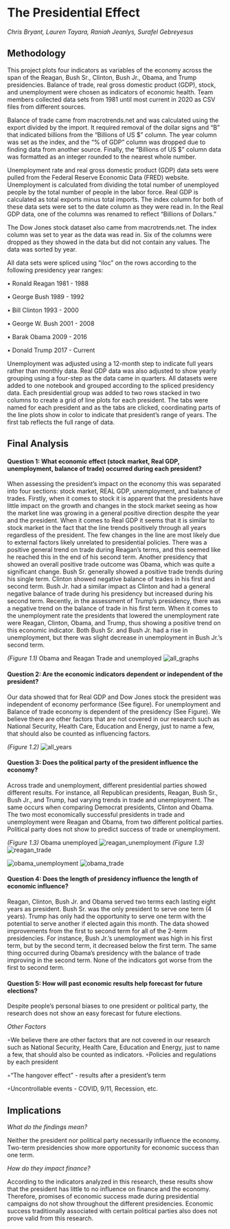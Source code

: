 # **The Presidential Effect**


*Chris Bryant, Lauren Tayara, Raniah Jeanlys, Surafel Gebreyesus*


## **Methodology**

This project plots four indicators as variables of the economy across the span of the Reagan, Bush Sr., Clinton, Bush Jr., Obama, and Trump presidencies. Balance of trade, real gross domestic product (GDP), stock, and unemployment were chosen as indicators of economic health. Team members collected data sets from 1981 until most current in 2020 as CSV files from different sources. 

Balance of trade came from macrotrends.net and was calculated using the export divided by the import. It required removal of the dollar signs and “B” that indicated billions from the “Billions of US $” column. The year column was set as the index, and the “% of GDP” column was dropped due to finding data from another source. Finally, the “Billions of US $” column data was formatted as an integer rounded to the nearest whole number.  

Unemployment rate and real gross domestic product (GDP) data sets were pulled from the Federal Reserve Economic Data (FRED) website. Unemployment is calculated from dividing the total number of unemployed people by the total number of people in the labor force. Real GDP is calculated as total exports minus total imports. The index column for both of these data sets were set to the date column as they were read in. In the Real GDP data, one of the columns was renamed to reflect “Billions of Dollars.” 

The Dow Jones stock dataset also came from macrotrends.net. The index column was set to year as the data was read in. Six of the columns were dropped as they showed in the data but did not contain any values. The data was sorted by year. 

All data sets were spliced using “iloc” on the rows according to the following presidency year ranges:

•	Ronald Reagan 1981 - 1988

•	George Bush 1989 - 1992

•	Bill Clinton 1993 - 2000

•	George W. Bush 2001 - 2008

•	Barak Obama 2009 - 2016

•	Donald Trump 2017 - Current

Unemployment was adjusted using a 12-month step to indicate full years rather than monthly data. Real GDP data was also adjusted to show yearly grouping using a four-step as the data came in quarters. All datasets were added to one notebook and grouped according to the spliced presidency data. Each presidential group was added to two rows stacked in two columns to create a grid of line plots for each president. The tabs were named for each president and as the tabs are clicked, coordinating parts of the line plots show in color to indicate that president’s range of years. The first tab reflects the full range of data. 


## **Final Analysis**

#### Question 1: What economic effect (stock market, Real GDP, unemployment, balance of trade) occurred during each president?
When assessing the president’s impact on the economy this was separated into four sections: stock market, REAL GDP, unemployment, and balance of trades. Firstly, when it comes to stock it is apparent that the presidents have little impact on the growth and changes in the stock market seeing as how the market line was growing in a general positive direction despite the year and the president. When it comes to Real GDP it seems that it is similar to stock market in the fact that the line trends positively through all years regardless of the president. The few changes in the line are most likely due to external factors likely unrelated to presidential policies. There was a positive general trend on trade during Reagan’s terms, and this seemed like he reached this in the end of his second term. Another presidency that showed an overall positive trade outcome was Obama, which was quite a significant change. Bush Sr. generally showed a positive trade trends during his single term. Clinton showed negative balance of trades in his first and second term. Bush Jr. had a similar impact as Clinton and had a general negative balance of trade during his presidency but increased during his second term. Recently, in the assessment of Trump’s presidency, there was a negative trend on the balance of trade in his first term. When it comes to the unemployment rate the presidents that lowered the unemployment rate were Reagan, Clinton, Obama, and Trump, thus showing a positive trend on this economic indicator. Both Bush Sr. and Bush Jr. had a rise in unemployment, but there was slight decrease in unemployment in Bush Jr.’s second term.

*(Figure 1.1)*
Obama and Reagan Trade and unemployed 
![all_graphs](https://github.com/ltayara1/Fintech_project_1/blob/main/images/all_graphs.PNG)


#### Question 2: Are the economic indicators dependent or independent of the president?
Our data showed that for Real GDP and Dow Jones stock the president was independent of economy performance (See figure). For unemployment and Balance of trade economy is dependent of the presidency (See Figure). We believe there are other factors that are not covered in our research such as National Security, Health Care, Education and Energy, just to name a few, that should also be counted as influencing factors.

*(Figure 1.2)*
![all_years](https://github.com/ltayara1/Fintech_project_1/blob/main/images/all_years.PNG)

#### Question 3: Does the political party of the president influence the economy?
Across trade and unemployment, different presidential parties showed different results. For instance, all Republican presidents, Reagan, Bush Sr., Bush Jr., and Trump, had varying trends in trade and unemployment. The same occurs when comparing Democrat presidents, Clinton and Obama. The two most economically successful presidents in trade and unemployment were Reagan and Obama, from two different political parties. Political party does not show to predict success of trade or unemployment.

*(Figure 1.3)*
Obama unemployed 
![reagan_unemployment](https://github.com/ltayara1/Fintech_project_1/blob/main/images/reagan_unemployment.PNG)
*(Figure 1.3)*
![reagan_trade](https://github.com/ltayara1/Fintech_project_1/blob/main/images/reagan_trade.PNG)

![obama_unemployment](https://github.com/ltayara1/Fintech_project_1/blob/main/images/obama_unemployment.PNG)
![obama_trade](https://github.com/ltayara1/Fintech_project_1/blob/main/images/obama_trade.PNG)

#### Question 4: Does the length of presidency influence the length of economic influence?
Reagan, Clinton, Bush Jr. and Obama served two terms each lasting eight years as president. Bush Sr. was the only president to serve one term (4 years). Trump has only had the opportunity to serve one term with the potential to serve another if elected again this month. The data showed improvements from the first to second term for all of the 2-term presidencies. For instance, Bush Jr.’s unemployment was high in his first term, but by the second term, it decreased below the first term. The same thing occurred during Obama’s presidency with the balance of trade improving in the second term. None of the indicators got worse from the first to second term.

#### Question 5: How will past economic results help forecast for future elections?
Despite people’s personal biases to one president or political party, the research does not show an easy forecast for future elections.

*Other Factors*

◦We believe there are other factors that are not covered in our research such as National Security, Health Care, Education and Energy, just to name a few, that should also be counted as indicators.
◦Policies and regulations by each president

◦“The hangover effect” - results after a president’s term

◦Uncontrollable events - COVID, 9/11, Recession, etc.


## **Implications**
*What do the findings mean?*

Neither the president nor political party necessarily influence the economy. Two-term presidencies show more opportunity for economic success than one term.

*How do they impact finance?*

According to the indicators analyzed in this research, these results show that the president has little to no influence on finance and the economy. Therefore, promises of economic success made during presidential campaigns do not show throughout the different presidencies. Economic success traditionally associated with certain political parties also does not prove valid from this research. 
